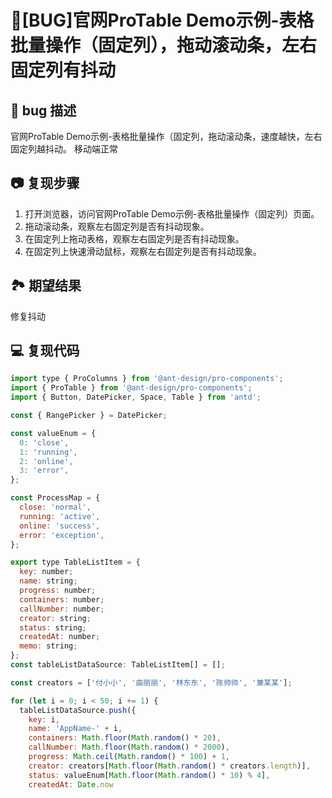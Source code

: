 # 🐛[BUG]官网ProTable Demo示例-表格批量操作（固定列），拖动滚动条，左右固定列有抖动

## 🐛 bug 描述

官网ProTable Demo示例-表格批量操作（固定列，拖动滚动条，速度越快，左右固定列越抖动。
移动端正常

## 📷 复现步骤

1. 打开浏览器，访问官网ProTable Demo示例-表格批量操作（固定列）页面。
2. 拖动滚动条，观察左右固定列是否有抖动现象。
3. 在固定列上拖动表格，观察左右固定列是否有抖动现象。
4. 在固定列上快速滑动鼠标，观察左右固定列是否有抖动现象。

## 🏞 期望结果

修复抖动

## 💻 复现代码

```javascript
import type { ProColumns } from '@ant-design/pro-components';
import { ProTable } from '@ant-design/pro-components';
import { Button, DatePicker, Space, Table } from 'antd';

const { RangePicker } = DatePicker;

const valueEnum = {
  0: 'close',
  1: 'running',
  2: 'online',
  3: 'error',
};

const ProcessMap = {
  close: 'normal',
  running: 'active',
  online: 'success',
  error: 'exception',
};

export type TableListItem = {
  key: number;
  name: string;
  progress: number;
  containers: number;
  callNumber: number;
  creator: string;
  status: string;
  createdAt: number;
  memo: string;
};
const tableListDataSource: TableListItem[] = [];

const creators = ['付小小', '曲丽丽', '林东东', '陈帅帅', '兼某某'];

for (let i = 0; i < 50; i += 1) {
  tableListDataSource.push({
    key: i,
    name: 'AppName-' + i,
    containers: Math.floor(Math.random() * 20),
    callNumber: Math.floor(Math.random() * 2000),
    progress: Math.ceil(Math.random() * 100) + 1,
    creator: creators[Math.floor(Math.random() * creators.length)],
    status: valueEnum[Math.floor(Math.random() * 10) % 4],
    createdAt: Date.now
```
